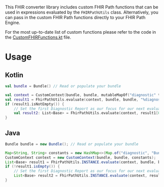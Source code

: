 This FHIR converter library includes custom FHIR Path functions that can be used in expressions evaluated by the
`FHIRPathUtils` class. Alternatively, you can pass in the custom FHIR Path functions directly to your FHIR Path
Engine.

For the most up-to-date list of custom functions please refer to the code in the
[CustomFHIRFunctions.kt](../blob/master/src/main/kotlin/gov/cdc/prime/fhirconverter/translation/hl7/utils/CustomFHIRFunctions.kt)
file.

# Usage
## Kotlin
```kotlin
val bundle = Bundle() // Read or populate your bundle

val context = CustomContext(bundle, bundle, mutableMapOf("diagnostic" to "Bundle.entry.resource.ofType(DiagnosticReport)"))
val result1 = FhirPathUtils.evaluate(context, bundle, bundle, "%diagnostic")
if (result1.isNotEmpty()) {
    // Set the first Diagnostic Report as our focus for our next evaluation
    val result2: List<Base> = FhirPathUtils.evaluate(context, result1[0], bundle, "%resource.status")
}
```

## Java
```java
Bundle bundle = new Bundle(); // Read or populate your bundle

Map<String, String> constants = new HashMap<>(Map.of("diagnostic", "Bundle.entry.resource.ofType(DiagnosticReport)"));
CustomContext context = new CustomContext(bundle, bundle, constants);
List<Base> result1 = FhirPathUtils.INSTANCE.evaluate(context, bundle, bundle, "%diagnostic");
if (!result1.isEmpty()) {
    // Set the first Diagnostic Report as our focus for our next evaluation
    List<Base> result2 = FhirPathUtils.INSTANCE.evaluate(context, result1.get(0), bundle, "%resource.status");
}
```